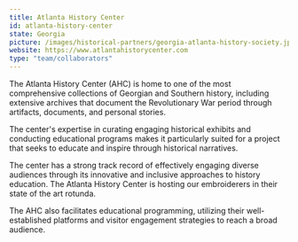```yaml
---
title: Atlanta History Center
id: atlanta-history-center
state: Georgia
picture: /images/historical-partners/georgia-atlanta-history-society.jpeg
website: https://www.atlantahistorycenter.com
type: "team/collaborators"
---
```


The Atlanta History Center (AHC) is home to one of the most comprehensive collections of Georgian and Southern history, including extensive archives that document the Revolutionary War period through artifacts, documents, and personal stories.

The center's expertise in curating engaging historical exhibits and conducting educational programs makes it particularly suited for a project that seeks to educate and inspire through historical narratives.

The center has a strong track record of effectively engaging diverse audiences through its innovative and inclusive approaches to history education. The Atlanta History Center is hosting our embroiderers in their state of the art rotunda.

The AHC also facilitates educational programming, utilizing their well-established platforms and visitor engagement strategies to reach a broad audience.
